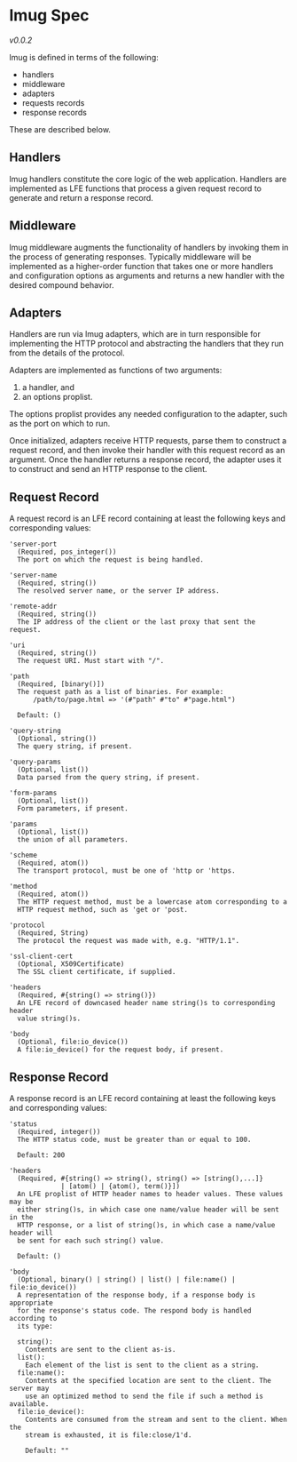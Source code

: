 # lmug Spec

*v0.0.2*

lmug is defined in terms of the following:

 * handlers
 * middleware
 * adapters
 * requests records
 * response records

These are described below.


## Handlers

lmug handlers constitute the core logic of the web application. Handlers are
implemented as LFE functions that process a given request record to generate
and return a response record.


## Middleware

lmug middleware augments the functionality of handlers by invoking them in
the process of generating responses. Typically middleware will be
implemented as a higher-order function that takes one or more handlers and
configuration options as arguments and returns a new handler with the
desired compound behavior.


## Adapters

Handlers are run via lmug adapters, which are in turn responsible for
implementing the HTTP protocol and abstracting the handlers that they run
from the details of the protocol.

Adapters are implemented as functions of two arguments:

1. a handler, and
1. an options proplist.

The options proplist provides any needed configuration to the adapter, such
as the port on which to run.

Once initialized, adapters receive HTTP requests, parse them to construct a
request record, and then invoke their handler with this request record as an
argument. Once the handler returns a response record, the adapter uses it to
construct and send an HTTP response to the client.


## Request Record

A request record is an LFE record containing at least the following keys and
corresponding values:

```
'server-port
  (Required, pos_integer())
  The port on which the request is being handled.
```

```
'server-name
  (Required, string())
  The resolved server name, or the server IP address.
```

```
'remote-addr
  (Required, string())
  The IP address of the client or the last proxy that sent the request.
```

```
'uri
  (Required, string())
  The request URI. Must start with "/".
```

```
'path
  (Required, [binary()])
  The request path as a list of binaries. For example:
      /path/to/page.html => '(#"path" #"to" #"page.html")

  Default: ()
```

```
'query-string
  (Optional, string())
  The query string, if present.
```

```
'query-params
  (Optional, list())
  Data parsed from the query string, if present.
```

```
'form-params
  (Optional, list())
  Form parameters, if present.
```

```
'params
  (Optional, list())
  the union of all parameters.
```

```
'scheme
  (Required, atom())
  The transport protocol, must be one of 'http or 'https.
```

```
'method
  (Required, atom())
  The HTTP request method, must be a lowercase atom corresponding to a
  HTTP request method, such as 'get or 'post.
```

```
'protocol
  (Required, String)
  The protocol the request was made with, e.g. "HTTP/1.1".
```

```
'ssl-client-cert
  (Optional, X509Certificate)
  The SSL client certificate, if supplied.
```

```
'headers
  (Required, #{string() => string()})
  An LFE record of downcased header name string()s to corresponding header
  value string()s.
```

```
'body
  (Optional, file:io_device())
  A file:io_device() for the request body, if present.
```


## Response Record

A response record is an LFE record containing at least the following keys and
corresponding values:

```
'status
  (Required, integer())
  The HTTP status code, must be greater than or equal to 100.

  Default: 200
```

```
'headers
  (Required, #{string() => string(), string() => [string(),...]}
             | [atom() | {atom(), term()}])
  An LFE proplist of HTTP header names to header values. These values may be
  either string()s, in which case one name/value header will be sent in the
  HTTP response, or a list of string()s, in which case a name/value header will
  be sent for each such string() value.

  Default: ()
```

```
'body
  (Optional, binary() | string() | list() | file:name() | file:io_device())
  A representation of the response body, if a response body is appropriate
  for the response's status code. The respond body is handled according to
  its type:

  string():
    Contents are sent to the client as-is.
  list():
    Each element of the list is sent to the client as a string.
  file:name():
    Contents at the specified location are sent to the client. The server may
    use an optimized method to send the file if such a method is available.
  file:io_device():
    Contents are consumed from the stream and sent to the client. When the
    stream is exhausted, it is file:close/1'd.

    Default: ""
```
